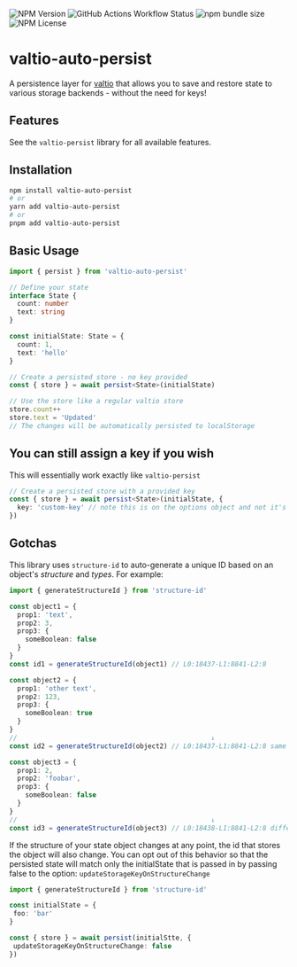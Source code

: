 ![NPM Version](https://img.shields.io/npm/v/valtio-auto-persist?style=flat-square)
![GitHub Actions Workflow Status](https://img.shields.io/github/actions/workflow/status/valtiojs/valtio-auto-persist/test.yml?style=flat-square)
![npm bundle size](https://img.shields.io/bundlephobia/minzip/valtio-auto-persist?style=flat-square)
![NPM License](https://img.shields.io/npm/l/valtio-auto-persist?style=flat-square)

# valtio-auto-persist

A persistence layer for [valtio](https://github.com/pmndrs/valtio) that allows you to save and restore state to various storage backends - without the need for keys!

## Features

See the `valtio-persist` library for all available features. 

## Installation
```bash
npm install valtio-auto-persist
# or
yarn add valtio-auto-persist
# or
pnpm add valtio-auto-persist
```

## Basic Usage

```typescript
import { persist } from 'valtio-auto-persist'

// Define your state
interface State {
  count: number
  text: string
}

const initialState: State = {
  count: 1,
  text: 'hello'
}

// Create a persisted store - no key provided
const { store } = await persist<State>(initialState)

// Use the store like a regular valtio store
store.count++
store.text = 'Updated'
// The changes will be automatically persisted to localStorage
```

## You can still assign a key if you wish
This will essentially work exactly like `valtio-persist`
```ts
// Create a persisted store with a provided key
const { store } = await persist<State>(initialState, {
  key: 'custom-key' // note this is on the options object and not it's own parameter
})
```

## Gotchas
This library uses `structure-id` to auto-generate a unique ID based on an object's *structure* and *types*. For example:

```ts
import { generateStructureId } from 'structure-id'

const object1 = {
  prop1: 'text',
  prop2: 3,
  prop3: {
    someBoolean: false
  }
}
const id1 = generateStructureId(object1) // L0:18437-L1:8841-L2:8

const object2 = {
  prop1: 'other text',
  prop2: 123,
  prop3: {
    someBoolean: true
  }
}
//                                                 ↓
const id2 = generateStructureId(object2) // L0:18437-L1:8841-L2:8 same id as first

const object3 = {
  prop1: 2,
  prop2: 'foobar',
  prop3: {
    someBoolean: false
  }
}
//                                                 ↓
const id3 = generateStructureId(object3) // L0:18438-L1:8841-L2:8 different - arrow points where
```

 If the structure of your state object changes at any point, the id that stores the object will also change. You can opt out of this behavior so that the persisted state will match only the initialState that is passed in by passing false to the option: `updateStorageKeyOnStructureChange`

 ```ts
import { generateStructureId } from 'structure-id'

const initialState = {
  foo: 'bar'
}

const { store } = await persist(initialStte, {
  updateStorageKeyOnStructureChange: false
})
 ```